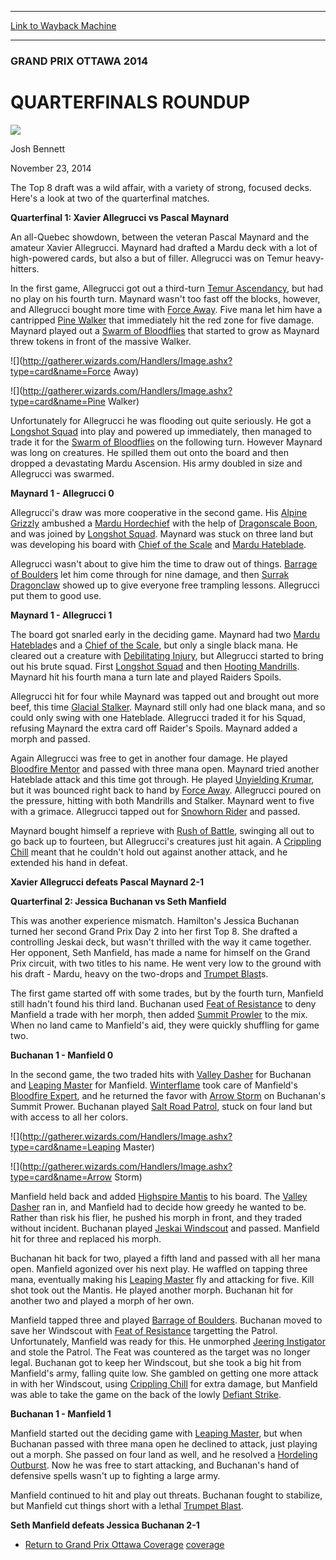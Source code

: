 
---
[Link to Wayback Machine](https://web.archive.org/web/20141208004527/http://magic.wizards.com/en/events/coverage/gpott14/qfroundup)

[_metadata_:description]:- "The Top 8 draft was a wild affair, with a variety of strong, focused decks. Here's a look at two of the quarterfinal matches.  Quarterfinal 1: Xavier Allegrucci vs Pascal Maynard An all-Quebec showdown, between the veteran Pascal Maynard and the amateur Xavier Allegrucci. Maynard had drafted a Mardu deck with a lot of high-powered cards, but also a but of filler. Allegrucci was on Temur heavy-hitters."
[_metadata_:generator]:- "Drupal 7 (http://drupal.org)"
[_metadata_:node]:- "315611"
[_metadata_:publish_date]:- "2014-11-23"
[_metadata_:source]:- "div-main"
[_metadata_:title]:- "QUARTERFINALS ROUNDUP"
[_metadata_:wayback_capture_timestamp]:- "2014-12-08 00:45:27"
[_metadata_:wayback_raw_url]:- "https://web.archive.org/web/20141208004527id_/http://magic.wizards.com/en/events/coverage/gpott14/qfroundup"
[_metadata_:wayback_url]:- "http://magic.wizards.com/en/events/coverage/gpott14/qfroundup"
---





### GRAND PRIX OTTAWA 2014


QUARTERFINALS ROUNDUP
=====================



![](https://media.magic.wizards.com/styles/auth_small/public/images/person/authorpic_joshbennett.jpg)

Josh Bennett




November 23, 2014
 










The Top 8 draft was a wild affair, with a variety of strong, focused decks. Here's a look at two of the quarterfinal matches.



**Quarterfinal 1: Xavier Allegrucci vs Pascal Maynard**



An all-Quebec showdown, between the veteran Pascal Maynard and the amateur Xavier Allegrucci. Maynard had drafted a Mardu deck with a lot of high-powered cards, but also a but of filler. Allegrucci was on Temur heavy-hitters. 



 In the first game, Allegrucci got out a third-turn [Temur Ascendancy](http://gatherer.wizards.com/Pages/Card/Details.aspx?name=Temur+Ascendancy), but had no play on his fourth turn. Maynard wasn't too fast off the blocks, however, and Allegrucci bought more time with [Force Away](http://gatherer.wizards.com/Pages/Card/Details.aspx?name=Force+Away). Five mana let him have a cantripped [Pine Walker](http://gatherer.wizards.com/Pages/Card/Details.aspx?name=Pine+Walker) that immediately hit the red zone for five damage. Maynard played out a [Swarm of Bloodflies](http://gatherer.wizards.com/Pages/Card/Details.aspx?name=Swarm+of+Bloodflies) that started to grow as Maynard threw tokens in front of the massive Walker.






![](http://gatherer.wizards.com/Handlers/Image.ashx?type=card&name=Force Away)



![](http://gatherer.wizards.com/Handlers/Image.ashx?type=card&name=Pine Walker)






 Unfortunately for Allegrucci he was flooding out quite seriously. He got a [Longshot Squad](http://gatherer.wizards.com/Pages/Card/Details.aspx?name=Longshot+Squad) into play and powered up immediately, then managed to trade it for the [Swarm of Bloodflies](http://gatherer.wizards.com/Pages/Card/Details.aspx?name=Swarm+of+Bloodflies) on the following turn. However Maynard was long on creatures. He spilled them out onto the board and then dropped a devastating Mardu Ascension. His army doubled in size and Allegrucci was swarmed.




**Maynard 1 - Allegrucci 0**




 Allegrucci's draw was more cooperative in the second game. His [Alpine Grizzly](http://gatherer.wizards.com/Pages/Card/Details.aspx?name=Alpine+Grizzly) ambushed a [Mardu Hordechief](http://gatherer.wizards.com/Pages/Card/Details.aspx?name=Mardu+Hordechief) with the help of [Dragonscale Boon](http://gatherer.wizards.com/Pages/Card/Details.aspx?name=Dragonscale+Boon), and was joined by [Longshot Squad](http://gatherer.wizards.com/Pages/Card/Details.aspx?name=Longshot+Squad). Maynard was stuck on three land but was developing his board with [Chief of the Scale](http://gatherer.wizards.com/Pages/Card/Details.aspx?name=Chief+of+the+Scale) and [Mardu Hateblade](http://gatherer.wizards.com/Pages/Card/Details.aspx?name=Mardu+Hateblade).




 Allegrucci wasn't about to give him the time to draw out of things. [Barrage of Boulders](http://gatherer.wizards.com/Pages/Card/Details.aspx?name=Barrage+of+Boulders) let him come through for nine damage, and then [Surrak Dragonclaw](http://gatherer.wizards.com/Pages/Card/Details.aspx?name=Surrak+Dragonclaw) showed up to give everyone free trampling lessons. Allegrucci put them to good use.




**Maynard 1 - Allegrucci 1**




 The board got snarled early in the deciding game. Maynard had two [Mardu Hateblade](http://gatherer.wizards.com/Pages/Card/Details.aspx?name=Mardu+Hateblade)s and a [Chief of the Scale](http://gatherer.wizards.com/Pages/Card/Details.aspx?name=Chief+of+the+Scale), but only a single black mana. He cleared out a creature with [Debilitating Injury](http://gatherer.wizards.com/Pages/Card/Details.aspx?name=Debilitating+Injury), but Allegrucci started to bring out his brute squad. First [Longshot Squad](http://gatherer.wizards.com/Pages/Card/Details.aspx?name=Longshot+Squad) and then [Hooting Mandrills](http://gatherer.wizards.com/Pages/Card/Details.aspx?name=Hooting+Mandrills). Maynard hit his fourth mana a turn late and played Raiders Spoils.




 Allegrucci hit for four while Maynard was tapped out and brought out more beef, this time [Glacial Stalker](http://gatherer.wizards.com/Pages/Card/Details.aspx?name=Glacial+Stalker). Maynard still only had one black mana, and so could only swing with one Hateblade. Allegrucci traded it for his Squad, refusing Maynard the extra card off Raider's Spoils. Maynard added a morph and passed.




 Again Allegrucci was free to get in another four damage. He played [Bloodfire Mentor](http://gatherer.wizards.com/Pages/Card/Details.aspx?name=Bloodfire+Mentor) and passed with three mana open. Maynard tried another Hateblade attack and this time got through. He played [Unyielding Krumar](http://gatherer.wizards.com/Pages/Card/Details.aspx?name=Unyielding+Krumar), but it was bounced right back to hand by [Force Away](http://gatherer.wizards.com/Pages/Card/Details.aspx?name=Force+Away). Allegrucci poured on the pressure, hitting with both Mandrills and Stalker. Maynard went to five with a grimace. Allegrucci tapped out for [Snowhorn Rider](http://gatherer.wizards.com/Pages/Card/Details.aspx?name=Snowhorn+Rider) and passed.




 Maynard bought himself a reprieve with [Rush of Battle](http://gatherer.wizards.com/Pages/Card/Details.aspx?name=Rush+of+Battle), swinging all out to go back up to fourteen, but Allegrucci's creatures just hit again. A [Crippling Chill](http://gatherer.wizards.com/Pages/Card/Details.aspx?name=Crippling+Chill) meant that he couldn't hold out against another attack, and he extended his hand in defeat.




**Xavier Allegrucci defeats Pascal Maynard 2-1**




**Quarterfinal 2: Jessica Buchanan vs Seth Manfield**




 This was another experience mismatch. Hamilton's Jessica Buchanan turned her second Grand Prix Day 2 into her first Top 8. She drafted a controlling Jeskai deck, but wasn't thrilled with the way it came together. Her opponent, Seth Manfield, has made a name for himself on the Grand Prix circuit, with two titles to his name. He went very low to the ground with his draft - Mardu, heavy on the two-drops and [Trumpet Blast](http://gatherer.wizards.com/Pages/Card/Details.aspx?name=Trumpet+Blast)s.




 The first game started off with some trades, but by the fourth turn, Manfield still hadn't found his third land. Buchanan used [Feat of Resistance](http://gatherer.wizards.com/Pages/Card/Details.aspx?name=Feat+of+Resistance) to deny Manfield a trade with her morph, then added [Summit Prowler](http://gatherer.wizards.com/Pages/Card/Details.aspx?name=Summit+Prowler) to the mix. When no land came to Manfield's aid, they were quickly shuffling for game two.




**Buchanan 1 - Manfield 0**




 In the second game, the two traded hits with [Valley Dasher](http://gatherer.wizards.com/Pages/Card/Details.aspx?name=Valley+Dasher) for Buchanan and [Leaping Master](http://gatherer.wizards.com/Pages/Card/Details.aspx?name=Leaping+Master) for Manfield. [Winterflame](http://gatherer.wizards.com/Pages/Card/Details.aspx?name=Winterflame) took care of Manfield's [Bloodfire Expert](http://gatherer.wizards.com/Pages/Card/Details.aspx?name=Bloodfire+Expert), and he returned the favor with [Arrow Storm](http://gatherer.wizards.com/Pages/Card/Details.aspx?name=Arrow+Storm) on Buchanan's Summit Prower. Buchanan played [Salt Road Patrol](http://gatherer.wizards.com/Pages/Card/Details.aspx?name=Salt+Road+Patrol), stuck on four land but with access to all her colors.






![](http://gatherer.wizards.com/Handlers/Image.ashx?type=card&name=Leaping Master)



![](http://gatherer.wizards.com/Handlers/Image.ashx?type=card&name=Arrow Storm)






 Manfield held back and added [Highspire Mantis](http://gatherer.wizards.com/Pages/Card/Details.aspx?name=Highspire+Mantis) to his board. The [Valley Dasher](http://gatherer.wizards.com/Pages/Card/Details.aspx?name=Valley+Dasher) ran in, and Manfield had to decide how greedy he wanted to be. Rather than risk his flier, he pushed his morph in front, and they traded without incident. Buchanan played [Jeskai Windscout](http://gatherer.wizards.com/Pages/Card/Details.aspx?name=Jeskai+Windscout) and passed. Manfield hit for three and replaced his morph.




 Buchanan hit back for two, played a fifth land and passed with all her mana open. Manfield agonized over his next play. He waffled on tapping three mana, eventually making his [Leaping Master](http://gatherer.wizards.com/Pages/Card/Details.aspx?name=Leaping+Master) fly and attacking for five. Kill shot took out the Mantis. He played another morph. Buchanan hit for another two and played a morph of her own.




 Manfield tapped three and played [Barrage of Boulders](http://gatherer.wizards.com/Pages/Card/Details.aspx?name=Barrage+of+Boulders). Buchanan moved to save her Windscout with [Feat of Resistance](http://gatherer.wizards.com/Pages/Card/Details.aspx?name=Feat+of+Resistance) targetting the Patrol. Unfortunately, Manfield was ready for this. He unmorphed [Jeering Instigator](http://gatherer.wizards.com/Pages/Card/Details.aspx?name=Jeering+Instigator) and stole the Patrol. The Feat was countered as the target was no longer legal. Buchanan got to keep her Windscout, but she took a big hit from Manfield's army, falling quite low. She gambled on getting one more attack in with her Windscout, using [Crippling Chill](http://gatherer.wizards.com/Pages/Card/Details.aspx?name=Crippling+Chill) for extra damage, but Manfield was able to take the game on the back of the lowly [Defiant Strike](http://gatherer.wizards.com/Pages/Card/Details.aspx?name=Defiant+Strike).




**Buchanan 1 - Manfield 1**




 Manfield started out the deciding game with [Leaping Master](http://gatherer.wizards.com/Pages/Card/Details.aspx?name=Leaping+Master), but when Buchanan passed with three mana open he declined to attack, just playing out a morph. She passed on four land as well, and he resolved a [Hordeling Outburst](http://gatherer.wizards.com/Pages/Card/Details.aspx?name=Hordeling+Outburst). Now he was free to start attacking, and Buchanan's hand of defensive spells wasn't up to fighting a large army.




 Manfield continued to hit and play out threats. Buchanan fought to stabilize, but Manfield cut things short with a lethal [Trumpet Blast](http://gatherer.wizards.com/Pages/Card/Details.aspx?name=Trumpet+Blast).




**Seth Manfield defeats Jessica Buchanan 2-1**



* [Return to Grand Prix Ottawa Coverage](http://magic.wizards.com/en/events/coverage/gpott14)
[coverage](/en/tags/coverage)





 
 




  







